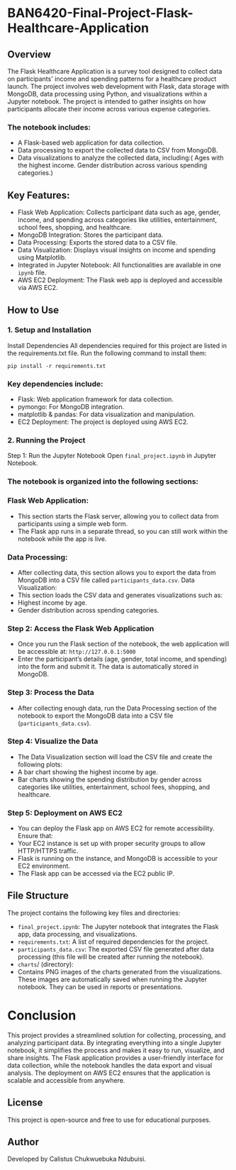 # BAN6420-Final-Project-Flask-Healthcare-Application

## Overview
The Flask Healthcare Application is a survey tool designed to collect data on participants' income and spending patterns for a healthcare product launch. The project involves web development with Flask, data storage with MongoDB, data processing using Python, and visualizations within a Jupyter notebook. The project is intended to gather insights on how participants allocate their income across various expense categories.

### The notebook includes:
- A Flask-based web application for data collection.
- Data processing to export the collected data to CSV from MongoDB.
- Data visualizations to analyze the collected data, including:(
             Ages with the highest income. Gender distribution across various spending categories.)

## Key Features:
- Flask Web Application: Collects participant data such as age, gender, income, and spending across categories like utilities, entertainment, school fees, shopping, and healthcare.
- MongoDB Integration: Stores the participant data.
- Data Processing: Exports the stored data to a CSV file.
- Data Visualization: Displays visual insights on income and spending using Matplotlib.
- Integrated in Jupyter Notebook: All functionalities are available in one `ipynb` file.
- AWS EC2 Deployment: The Flask web app is deployed and accessible via AWS EC2.



## How to Use
### 1. Setup and Installation
Install Dependencies
All dependencies required for this project are listed in the requirements.txt file. Run the following command to install them:

`pip install -r requirements.txt`

### Key dependencies include:
- Flask: Web application framework for data collection.
- pymongo: For MongoDB integration.
- matplotlib & pandas: For data visualization and manipulation.
- EC2 Deployment: The project is deployed using AWS EC2.

### 2. Running the Project
Step 1: Run the Jupyter Notebook
Open `final_project.ipynb` in Jupyter Notebook.

### The notebook is organized into the following sections:
### Flask Web Application:
- This section starts the Flask server, allowing you to collect data from participants using a simple web form.
- The Flask app runs in a separate thread, so you can still work within the notebook while the app is live.
### Data Processing:
- After collecting data, this section allows you to export the data from MongoDB into a CSV file called `participants_data.csv`.
Data Visualization:
- This section loads the CSV data and generates visualizations such as:
- Highest income by age.
- Gender distribution across spending categories.

### Step 2: Access the Flask Web Application
- Once you run the Flask section of the notebook, the web application will be accessible at:
`http://127.0.0.1:5000`
- Enter the participant’s details (age, gender, total income, and spending) into the form and submit it. The data is automatically stored in MongoDB.

### Step 3: Process the Data
- After collecting enough data, run the Data Processing section of the notebook to export the MongoDB data into a CSV file (`participants_data.csv`).

### Step 4: Visualize the Data
- The Data Visualization section will load the CSV file and create the following plots:
- A bar chart showing the highest income by age.
- Bar charts showing the spending distribution by gender across categories like utilities, entertainment, school fees, shopping, and healthcare.

### Step 5: Deployment on AWS EC2
- You can deploy the Flask app on AWS EC2 for remote accessibility. Ensure that:
- Your EC2 instance is set up with proper security groups to allow HTTP/HTTPS traffic.
- Flask is running on the instance, and MongoDB is accessible to your EC2 environment.
- The Flask app can be accessed via the EC2 public IP.


## File Structure
The project contains the following key files and directories:
- `final_project.ipynb`: The Jupyter notebook that integrates the Flask app, data processing, and visualizations.
- `requirements.txt`: A list of required dependencies for the project.
- `participants_data.csv`: The exported CSV file generated after data processing (this file will be created after running the notebook).
- `charts`/ (directory):
- Contains PNG images of the charts generated from the visualizations. These images are automatically saved when running the Jupyter notebook. They can be used in reports or presentations.

# Conclusion
This project provides a streamlined solution for collecting, processing, and analyzing participant data. By integrating everything into a single Jupyter notebook, it simplifies the process and makes it easy to run, visualize, and share insights. The Flask application provides a user-friendly interface for data collection, while the notebook handles the data export and visual analysis. The deployment on AWS EC2 ensures that the application is scalable and accessible from anywhere.

## License
This project is open-source and free to use for educational purposes.


## Author
Developed by Calistus Chukwuebuka Ndubuisi.

